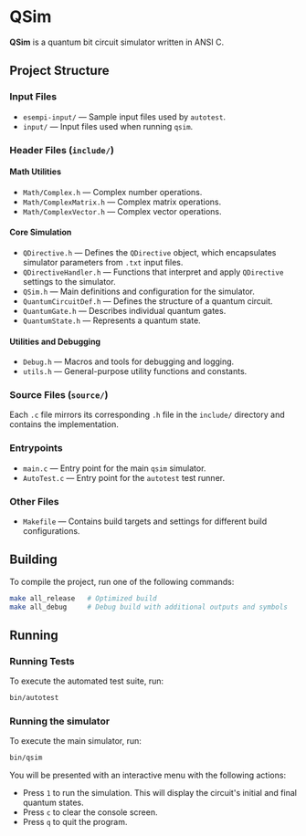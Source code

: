 # QSim

**QSim** is a quantum bit circuit simulator written in ANSI C.

## Project Structure

### Input Files

- `esempi-input/` — Sample input files used by `autotest`.
- `input/` — Input files used when running `qsim`.

### Header Files (`include/`)

#### Math Utilities

- `Math/Complex.h` — Complex number operations.
- `Math/ComplexMatrix.h` — Complex matrix operations.
- `Math/ComplexVector.h` — Complex vector operations.

#### Core Simulation

- `QDirective.h` — Defines the `QDirective` object, which encapsulates simulator parameters from `.txt` input files.
- `QDirectiveHandler.h` — Functions that interpret and apply `QDirective` settings to the simulator.
- `QSim.h` — Main definitions and configuration for the simulator.
- `QuantumCircuitDef.h` — Defines the structure of a quantum circuit.
- `QuantumGate.h` — Describes individual quantum gates.
- `QuantumState.h` — Represents a quantum state.

#### Utilities and Debugging

- `Debug.h` — Macros and tools for debugging and logging.
- `utils.h` — General-purpose utility functions and constants.

### Source Files (`source/`)

Each `.c` file mirrors its corresponding `.h` file in the `include/` directory and contains the implementation.

### Entrypoints

- `main.c` — Entry point for the main `qsim` simulator.
- `AutoTest.c` — Entry point for the `autotest` test runner.

### Other Files

- `Makefile` — Contains build targets and settings for different build configurations.

## Building

To compile the project, run one of the following commands:

```bash
make all_release   # Optimized build
make all_debug     # Debug build with additional outputs and symbols
```

## Running

### Running Tests

To execute the automated test suite, run:

```bash
bin/autotest
```

### Running the simulator

To execute the main simulator, run:

```bash
bin/qsim
```

You will be presented with an interactive menu with the following actions:
* Press `1` to run the simulation. This will display the circuit's initial and final quantum states.
* Press `c` to clear the console screen.
* Press `q` to quit the program.
